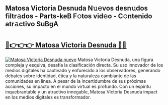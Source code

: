 ## Matosa Victoria Desnuda N𝚞𝚎vos desn𝚞dos filtr𝚊dos - Parts-keB F𝚘tos vid𝚎o - C𝚘ntenido atr𝚊ctivo SuBgA

# <h2><a href="http://mb0wb9.tromn.icu/?c=Matosa+Victoria+Desnuda">🔗👉👉👉 Matosa Victoria Desnuda 🔗🔗</a></h2>

[![Matosa Victoria Desnuda nuevo](https://i.imgur.com/pEAQMta.gif)](http://mb0wb9.tromn.icu/?c=Matosa+Victoria+Desnuda)
Matosa Victoria Desnuda, una figura compleja y esquiva, desafía la clasificación directa. Su uso innovador de los medios digitales ha cautivado y enfurecido a los observadores, generando debates sobre identidad, ética y la naturaleza cambiante de las comunidades en línea. A pesar de la incertidumbre de sus próximas acciones, su impacto en el mundo virtual es profundo. Con un espíritu inquebrantable y un atractivo innegable, Matosa Victoria Desnuda impact en los medios digitales es transformador.
